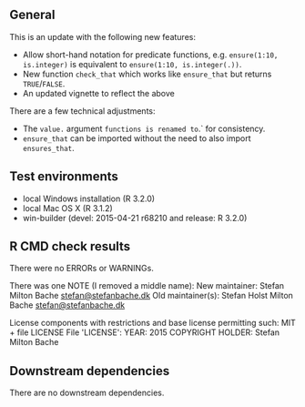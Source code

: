 ## General
This is an update with the following new features:

* Allow short-hand notation for predicate functions, e.g.
  `ensure(1:10, is.integer)` is equivalent to
  `ensure(1:10, is.integer(.))`.
* New function `check_that` which works like `ensure_that` but returns
  `TRUE`/`FALSE`.
* An updated vignette to reflect the above

There are a few technical adjustments:

* The `value.` argument ` functions is renamed to `.` for consistency.
* `ensure_that` can be imported without the need to also import
  `ensures_that`.

## Test environments
* local Windows installation (R 3.2.0)
* local Mac OS X (R 3.1.2)
* win-builder (devel: 2015-04-21 r68210 and release: R 3.2.0)

## R CMD check results
There were no ERRORs or WARNINGs.

There was one NOTE (I removed a middle name):
New maintainer:
  Stefan Milton Bache <stefan@stefanbache.dk>
Old maintainer(s):
  Stefan Holst Milton Bache <stefan@stefanbache.dk>

License components with restrictions and base license permitting such:
  MIT + file LICENSE
File 'LICENSE':
  YEAR: 2015
  COPYRIGHT HOLDER: Stefan Milton Bache
  
## Downstream dependencies
There are no downstream dependencies.
